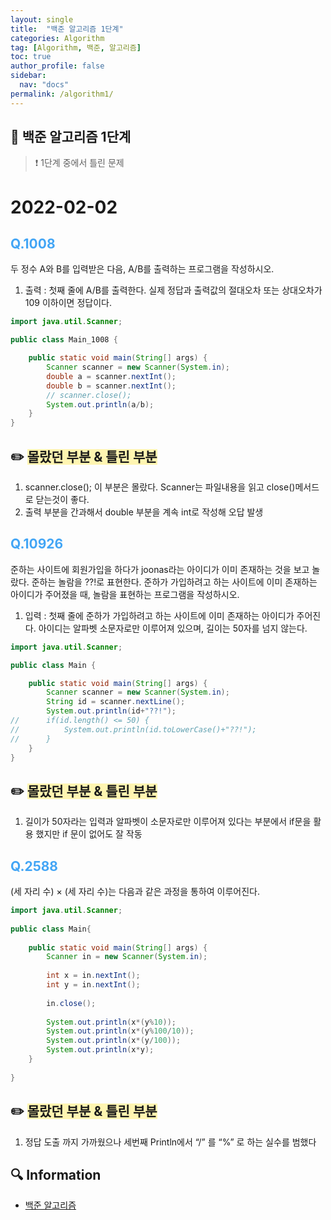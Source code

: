 ```yaml
---
layout: single
title:  "백준 알고리즘 1단계"
categories: Algorithm
tag: [Algorithm, 백준, 알고리즘]
toc: true
author_profile: false
sidebar:
  nav: "docs"
permalink: /algorithm1/
---
```


## 📖 백준 알고리즘 1단계  

<!--Quote-->
> ❗ 1단계 중에서 틀린 문제 

# 2022-02-02

## <span style="color:#42A5F5">Q.1008</span>

두 정수 A와 B를 입력받은 다음, A/B를 출력하는 프로그램을 작성하시오.

1. 출력 : 첫째 줄에 A/B를 출력한다. 실제 정답과 출력값의 절대오차 또는 상대오차가 109 이하이면 정답이다.

```java
import java.util.Scanner;

public class Main_1008 {

	public static void main(String[] args) {
		Scanner scanner = new Scanner(System.in);
		double a = scanner.nextInt();
		double b = scanner.nextInt();
		// scanner.close(); 
		System.out.println(a/b);
	}
}
```

## ✏️ <span style='background-color: #fff5b1'>몰랐던 부분 & 틀린 부분</span> 
1. scanner.close(); 이 부분은 몰랐다. Scanner는 파일내용을 읽고 close()메서드로 닫는것이 좋다.
2. 출력 부분을 간과해서 double 부분을 계속 int로 작성해 오답 발생 

## <span style="color:#42A5F5">Q.10926</span>

준하는 사이트에 회원가입을 하다가 joonas라는 아이디가 이미 존재하는 것을 보고 놀랐다. 준하는 놀람을 ??!로 표현한다. 준하가 가입하려고 하는 사이트에 이미 존재하는 아이디가 주어졌을 때, 놀람을 표현하는 프로그램을 작성하시오.

1. 입력 : 첫째 줄에 준하가 가입하려고 하는 사이트에 이미 존재하는 아이디가 주어진다. 아이디는 알파벳 소문자로만 이루어져 있으며, 길이는 50자를 넘지 않는다.

```java
import java.util.Scanner;

public class Main {

	public static void main(String[] args) {
		Scanner scanner = new Scanner(System.in);
		String id = scanner.nextLine();
		System.out.println(id+"??!");
//		if(id.length() <= 50) {
//			System.out.println(id.toLowerCase()+"??!");
//		}
	}
}
```

## ✏️ <span style='background-color: #fff5b1'>몰랐던 부분 & 틀린 부분</span> 
1. 길이가 50자라는 입력과 알파벳이 소문자로만 이루어져 있다는 부분에서 if문을 활용 했지만 if 문이 없어도 잘 작동

## <span style="color:#42A5F5">Q.2588</span>

(세 자리 수) × (세 자리 수)는 다음과 같은 과정을 통하여 이루어진다.

```java
import java.util.Scanner;
 
public class Main{
 
	public static void main(String[] args) {
		Scanner in = new Scanner(System.in);
 
		int x = in.nextInt();
		int y = in.nextInt();
        
		in.close();
 
		System.out.println(x*(y%10));
		System.out.println(x*(y%100/10));
		System.out.println(x*(y/100));
		System.out.println(x*y);
	}
 
}
```
## ✏️ <span style='background-color: #fff5b1'>몰랐던 부분 & 틀린 부분</span> 
1. 정답 도출 까지 가까웠으나 세번째 Println에서 “/” 를 “%” 로 하는 실수를 범했다

## 🔍 Information
 - [백준 알고리즘](https://www.acmicpc.net/user/maninthemirror) 
